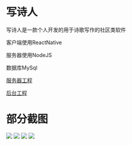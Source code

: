 # 写诗人
写诗人是一款个人开发的用于诗歌写作的社区类软件

客户端使用ReactNative

服务器使用NodeJS

数据库MySql

[服务器工程](https://github.com/424626154/poemserver.git)

[后台工程](https://github.com/424626154/poemweb.git)

# 部分截图
![](image/github/首页.jpg)
![](image/github/详情.jpg)
![](image/github/我的作品.jpg)
![](image/github/发布.jpg)



